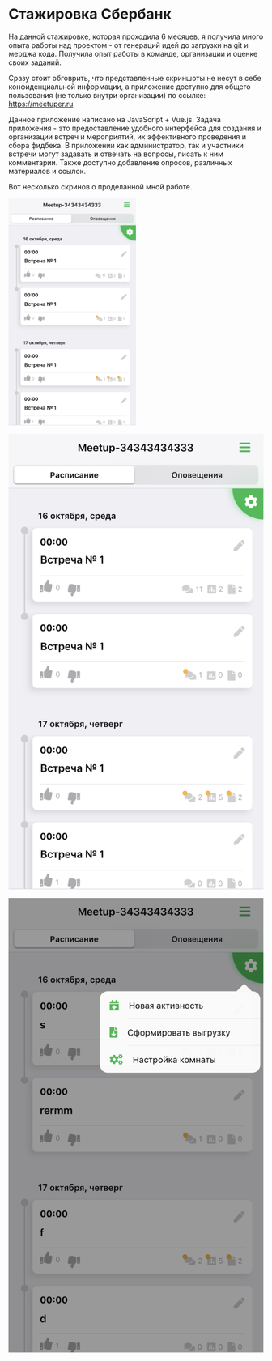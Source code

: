 # Стажировка Сбербанк

На данной стажировке, которая проходила 6  месяцев, я получила много опыта 
работы над проектом - от генераций идей до загрузки на git и мерджа кода.
Получила опыт работы в команде, организации и оценке своих заданий.

Сразу стоит обговрить, что представленные скриншоты не несут 
в себе конфиденциальной информации, а приложение доступно для 
общего пользования (не только внутри организации) по ссылке:
https://meetuper.ru

    
Данное приложение написано на JavaScript + Vue.js. Задача приложения -
это предоставление удобного интерфейса для создания и организации
встреч и мероприятий, их эффективного проведения и сбора фидбека. 
В приложении как администратор, так и участники встречи могут задавать
и отвечать на вопросы, писать к ним комментарии. 
Также доступно добавление опросов, различных материалов и ссылок.

Вот несколько скринов о проделанной мной работе.

<img src="https://github.com/DariaHighfly/Sberbank-Internship/blob/master/images/Сбер1.png" width="50%" height="50%">

![Image 1 of app](https://github.com/DariaHighfly/Sberbank-Internship/blob/master/images/Сбер1.png)

![Image 2 of app](https://github.com/DariaHighfly/Sberbank-Internship/blob/master/images/Сбер2.png)
